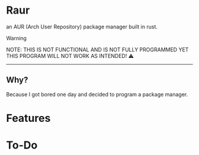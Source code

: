 # Raur
an AUR (Arch User Repository) package manager built in rust.

> [!WARNING] 
> NOTE: THIS IS NOT FUNCTIONAL AND IS NOT FULLY PROGRAMMED YET THIS PROGRAM WILL NOT WORK AS INTENDED! ⚠
---

## Why?
Because I got bored one day and decided to program a package manager.

# Features

# To-Do


